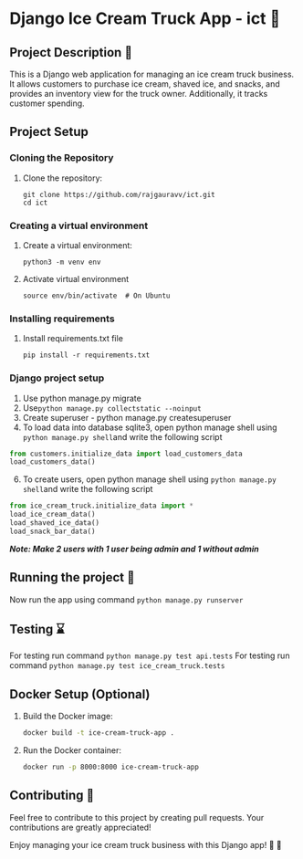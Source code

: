 # Django Ice Cream Truck App - ict :ice_cream:

## Project Description :page_facing_up:

This is a Django web application for managing an ice cream truck business. It allows customers to purchase ice cream, shaved ice, and snacks, and provides an inventory view for the truck owner. Additionally, it tracks customer spending.

## Project Setup

### Cloning the Repository

1. Clone the repository:

   ```shell
   git clone https://github.com/rajgauravv/ict.git
   cd ict
   
### Creating a virtual environment 
1. Create a virtual environment:
    ```shell
    python3 -m venv env
2. Activate virtual environment
    ```shell
    source env/bin/activate  # On Ubuntu

### Installing requirements
1. Install requirements.txt file
    ```shell
    pip install -r requirements.txt

### Django project setup
1. Use python manage.py migrate
2. Use```python manage.py collectstatic --noinput```
3. Create superuser - python manage.py createsuperuser
4. To load data into database sqlite3, open python manage shell using ```python manage.py shell```and write the following script
```python
from customers.initialize_data import load_customers_data
load_customers_data()
```
6. To create users, open python manage shell using ```python manage.py shell```and write the following script
```python
from ice_cream_truck.initialize_data import *
load_ice_cream_data()
load_shaved_ice_data()
load_snack_bar_data()
```
_**Note: Make 2 users with 1 user being admin and 1 without admin**_

## Running the project :running:

Now run the app using command ```python manage.py runserver```

## Testing :hourglass:

For testing run command ```python manage.py test api.tests```
For testing run command ```python manage.py test ice_cream_truck.tests```

## Docker Setup (Optional)
1. Build the Docker image:
   ```bash
   docker build -t ice-cream-truck-app .
2. Run the Docker container:
   ```bash
   docker run -p 8000:8000 ice-cream-truck-app

## Contributing :handshake:
Feel free to contribute to this project by creating pull requests. Your contributions are greatly appreciated!

Enjoy managing your ice cream truck business with this Django app! :ice_cream: :truck:
